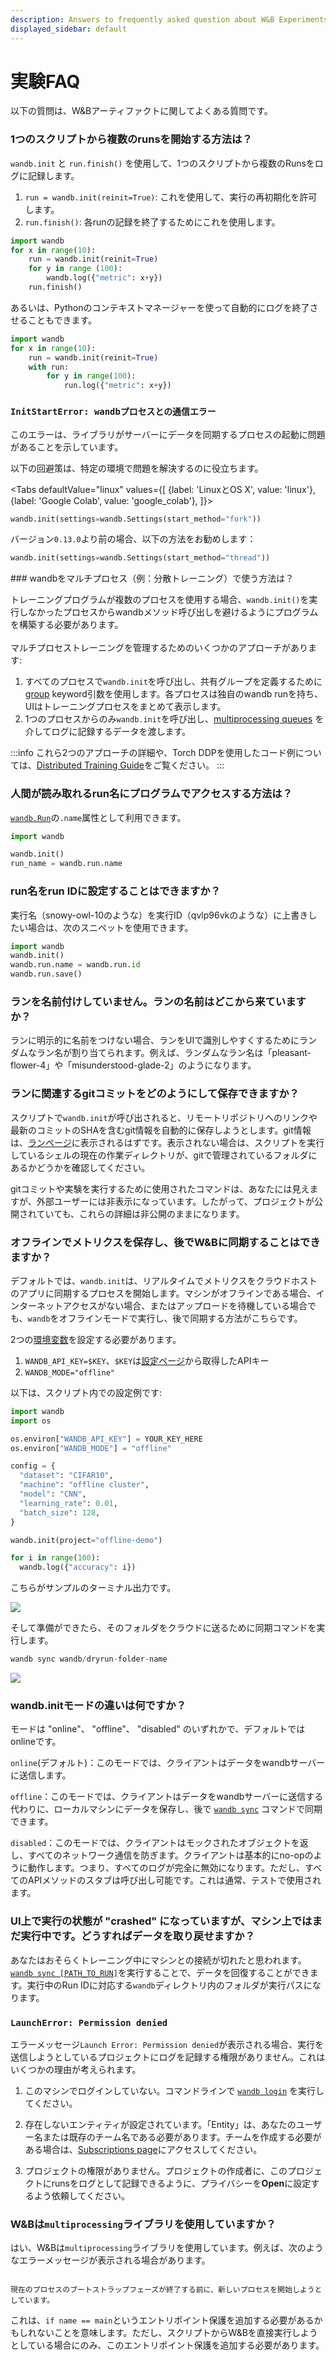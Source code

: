 ```yaml
---
description: Answers to frequently asked question about W&B Experiments.
displayed_sidebar: default
---
```


# 実験FAQ

<head>
  <title>実験に関するよくある質問</title>
</head>

以下の質問は、W&Bアーティファクトに関してよくある質問です。

### 1つのスクリプトから複数のrunsを開始する方法は？

`wandb.init` と `run.finish()` を使用して、1つのスクリプトから複数のRunsをログに記録します。

1. `run = wandb.init(reinit=True)`: これを使用して、実行の再初期化を許可します。
2. `run.finish()`: 各runの記録を終了するためにこれを使用します。

```python
import wandb
for x in range(10):
    run = wandb.init(reinit=True)
    for y in range (100):
        wandb.log({"metric": x+y})
    run.finish()
```

あるいは、Pythonのコンテキストマネージャーを使って自動的にログを終了させることもできます。

```python
import wandb
for x in range(10):
    run = wandb.init(reinit=True)
    with run:
        for y in range(100):
            run.log({"metric": x+y})
```
### `InitStartError: wandbプロセスとの通信エラー` <a href="#init-start-error" id="init-start-error"></a>

このエラーは、ライブラリがサーバーにデータを同期するプロセスの起動に問題があることを示しています。

以下の回避策は、特定の環境で問題を解決するのに役立ちます。

<Tabs
  defaultValue="linux"
  values={[
    {label: 'LinuxとOS X', value: 'linux'},
    {label: 'Google Colab', value: 'google_colab'},
  ]}>
  <TabItem value="linux">

```python
wandb.init(settings=wandb.Settings(start_method="fork"))
```
</TabItem>
  <TabItem value="google_colab">

 バージョン`0.13.0`より前の場合、以下の方法をお勧めします：

```python
wandb.init(settings=wandb.Settings(start_method="thread"))
```
  </TabItem>
</Tabs>
### wandbをマルチプロセス（例：分散トレーニング）で使う方法は？

トレーニングプログラムが複数のプロセスを使用する場合、`wandb.init()`を実行しなかったプロセスからwandbメソッド呼び出しを避けるようにプログラムを構築する必要があります。\
\
マルチプロセストレーニングを管理するためのいくつかのアプローチがあります:

1. すべてのプロセスで`wandb.init`を呼び出し、共有グループを定義するために[group](../runs/grouping.md) keyword引数を使用します。各プロセスは独自のwandb runを持ち、UIはトレーニングプロセスをまとめて表示します。
2. 1つのプロセスからのみ`wandb.init`を呼び出し、[multiprocessing queues](https://docs.python.org/3/library/multiprocessing.html#exchanging-objects-between-processes) を介してログに記録するデータを渡します。

:::info
これら2つのアプローチの詳細や、Torch DDPを使用したコード例については、[Distributed Training Guide](./log/distributed-training.md)をご覧ください。
:::

### 人間が読み取れるrun名にプログラムでアクセスする方法は？

[`wandb.Run`](../../ref/python/run.md)の`.name`属性として利用できます。

```python
import wandb

wandb.init()
run_name = wandb.run.name
```

### run名をrun IDに設定することはできますか？

実行名（snowy-owl-10のような）を実行ID（qvlp96vkのような）に上書きしたい場合は、次のスニペットを使用できます。

```python
import wandb
wandb.init()
wandb.run.name = wandb.run.id
wandb.run.save()
```
### ランを名前付けしていません。ランの名前はどこから来ていますか？

ランに明示的に名前をつけない場合、ランをUIで識別しやすくするためにランダムなラン名が割り当てられます。例えば、ランダムなラン名は「pleasant-flower-4」や「misunderstood-glade-2」のようになります。

### ランに関連するgitコミットをどのようにして保存できますか？

スクリプトで`wandb.init`が呼び出されると、リモートリポジトリへのリンクや最新のコミットのSHAを含むgit情報を自動的に保存しようとします。git情報は、[ランページ](../app/pages/run-page.md)に表示されるはずです。表示されない場合は、スクリプトを実行しているシェルの現在の作業ディレクトリが、gitで管理されているフォルダにあるかどうかを確認してください。

gitコミットや実験を実行するために使用されたコマンドは、あなたには見えますが、外部ユーザーには非表示になっています。したがって、プロジェクトが公開されていても、これらの詳細は非公開のままになります。

### オフラインでメトリクスを保存し、後でW&Bに同期することはできますか？

デフォルトでは、`wandb.init`は、リアルタイムでメトリクスをクラウドホストのアプリに同期するプロセスを開始します。マシンがオフラインである場合、インターネットアクセスがない場合、またはアップロードを待機している場合でも、`wandb`をオフラインモードで実行し、後で同期する方法がこちらです。

2つの[環境変数](./environment-variables.md)を設定する必要があります。

1. `WANDB_API_KEY=$KEY`、`$KEY`は[設定ページ](https://app.wandb.ai/settings)から取得したAPIキー
2. `WANDB_MODE="offline"`

以下は、スクリプト内での設定例です:

```python
import wandb
import os

os.environ["WANDB_API_KEY"] = YOUR_KEY_HERE
os.environ["WANDB_MODE"] = "offline"

config = {
  "dataset": "CIFAR10",
  "machine": "offline cluster",
  "model": "CNN",
  "learning_rate": 0.01,
  "batch_size": 128,
}

wandb.init(project="offline-demo")

for i in range(100):
  wandb.log({"accuracy": i})
```

こちらがサンプルのターミナル出力です。

![](/images/experiments/sample_terminal_output.png)

そして準備ができたら、そのフォルダをクラウドに送るために同期コマンドを実行します。

```python
wandb sync wandb/dryrun-folder-name
```

![](/images/experiments/sample_terminal_output_cloud.png)

### wandb.initモードの違いは何ですか？

モードは "online"、 "offline"、 "disabled" のいずれかで、デフォルトではonlineです。

`online`(デフォルト)：このモードでは、クライアントはデータをwandbサーバーに送信します。

`offline`：このモードでは、クライアントはデータをwandbサーバーに送信する代わりに、ローカルマシンにデータを保存し、後で [`wandb sync`](https://docs.wandb.ai/ref/cli/wandb-sync?q=sync) コマンドで同期できます。

`disabled`：このモードでは、クライアントはモックされたオブジェクトを返し、すべてのネットワーク通信を防ぎます。クライアントは基本的にno-opのように動作します。つまり、すべてのログが完全に無効になります。ただし、すべてのAPIメソッドのスタブは呼び出し可能です。これは通常、テストで使用されます。

### UI上で実行の状態が "crashed" になっていますが、マシン上ではまだ実行中です。どうすればデータを取り戻せますか？
あなたはおそらくトレーニング中にマシンとの接続が切れたと思われます。[`wandb sync [PATH_TO_RUN]`](https://docs.wandb.ai/ref/cli/wandb-sync)を実行することで、データを回復することができます。実行中のRun IDに対応する`wandb`ディレクトリ内のフォルダが実行パスになります。



### `LaunchError: Permission denied`



エラーメッセージ`Launch Error: Permission denied`が表示される場合、実行を送信しようとしているプロジェクトにログを記録する権限がありません。これはいくつかの理由が考えられます。



1. このマシンでログインしていない。コマンドラインで [`wandb login`](../../ref/cli/wandb-login.md) を実行してください。

2. 存在しないエンティティが設定されています。「Entity」は、あなたのユーザー名または既存のチーム名である必要があります。チームを作成する必要がある場合は、[Subscriptions page](https://app.wandb.ai/billing)にアクセスしてください。

3. プロジェクトの権限がありません。プロジェクトの作成者に、このプロジェクトにrunsをログとして記録できるように、プライバシーを**Open**に設定するよう依頼してください。



### W&Bは`multiprocessing`ライブラリを使用していますか？



はい、W&Bは`multiprocessing`ライブラリを使用しています。例えば、次のようなエラーメッセージが表示される場合があります。



```

現在のプロセスのブートストラップフェーズが終了する前に、新しいプロセスを開始しようとしています。

```



これは、`if name == main`というエントリポイント保護を追加する必要があるかもしれないことを意味します。ただし、スクリプトからW&Bを直接実行しようとしている場合にのみ、このエントリポイント保護を追加する必要があります。